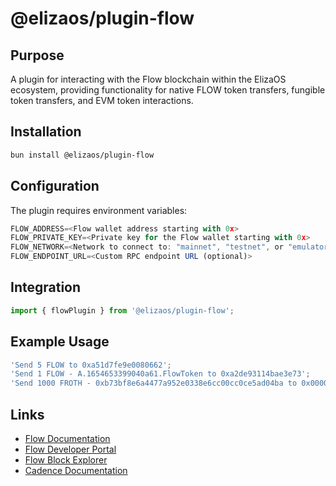 # @elizaos/plugin-flow

## Purpose

A plugin for interacting with the Flow blockchain within the ElizaOS ecosystem, providing functionality for native FLOW token transfers, fungible token transfers, and EVM token interactions.

## Installation

```bash
bun install @elizaos/plugin-flow
```

## Configuration

The plugin requires environment variables:

```typescript
FLOW_ADDRESS=<Flow wallet address starting with 0x>
FLOW_PRIVATE_KEY=<Private key for the Flow wallet starting with 0x>
FLOW_NETWORK=<Network to connect to: "mainnet", "testnet", or "emulator" (optional, defaults to "mainnet")>
FLOW_ENDPOINT_URL=<Custom RPC endpoint URL (optional)>
```

## Integration

```typescript
import { flowPlugin } from '@elizaos/plugin-flow';
```

## Example Usage

```typescript
'Send 5 FLOW to 0xa51d7fe9e0080662';
'Send 1 FLOW - A.1654653399040a61.FlowToken to 0xa2de93114bae3e73';
'Send 1000 FROTH - 0xb73bf8e6a4477a952e0338e6cc00cc0ce5ad04ba to 0x000000000000000000000002e44fbfbd00395de5';
```

## Links

- [Flow Documentation](https://docs.onflow.org/)
- [Flow Developer Portal](https://developers.flow.com/)
- [Flow Block Explorer](https://flowscan.io/)
- [Cadence Documentation](https://docs.onflow.org/cadence/)
